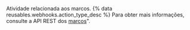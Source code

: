 Atividade relacionada aos marcos. {% data reusables.webhooks.action_type_desc %} Para obter mais informações, consulte a API REST dos [marcos](/rest/reference/issues#milestones)".
